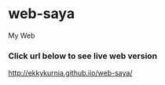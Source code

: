 # web-saya
My Web

### Click url below to see live web version
http://ekkykurnia.github.iio/web-saya/

